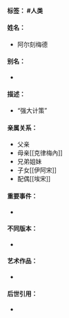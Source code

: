 #### 标签： #人类
#### 姓名：
- 阿尔刻梅德
#### 别名：
- 
#### 描述：
- “强大计策”
#### 亲属关系：
- 父亲
- 母亲[[克律梅內]]
- 兄弟姐妹
- 子女[[伊阿宋]]
- 配偶[[埃宋]]
#### 重要事件：
- 
#### 不同版本：
- 
#### 艺术作品：
- 
#### 后世引用：
- 